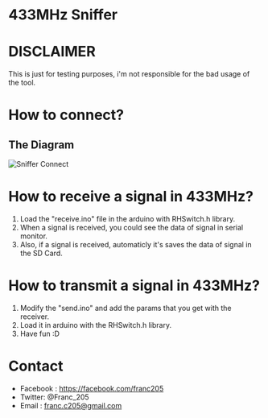 # 433MHz Sniffer
# DISCLAIMER
This is just for testing purposes, i'm not responsible for the bad usage of the tool.

# How to connect?
## The Diagram

![Sniffer Connect](https://github.com/franc205/433MHz-Sniffer/blob/master/diagrams/prototype-one.png)


# How to receive a signal in 433MHz?
1. Load the "receive.ino" file in the arduino with RHSwitch.h library.
2. When a signal is received, you could see the data of signal in serial monitor.
3. Also, if a signal is received, automaticly it's saves the data of signal in the SD Card.

# How to transmit a signal in 433MHz?
1. Modify the "send.ino" and add the params that you get with the receiver.
2. Load it in arduino with the RHSwitch.h library.
4. Have fun :D


# Contact
* Facebook : https://facebook.com/franc205
* Twitter: @Franc_205
* Email : franc.c205@gmail.com
